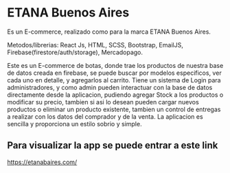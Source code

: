 # ETANA Buenos Aires

Es un E-commerce, realizado como para la marca ETANA Buenos Aires.

Metodos/librerias: React Js, HTML, SCSS, Bootstrap, EmailJS, Firebase(firestore/auth/storage), Mercadopago.

Este es un E-commerce de botas, donde trae los productos de nuestra base de datos creada en firebase, se puede buscar por modelos especificos, ver cada uno en detalle, y agregarlos al carrito. Tiene un sistema de Login para administradores, y como admin pueden interactuar con la base de datos directamente desde la aplicacion, pudiendo agregar Stock a los productos o modificar su precio, tambien si asi lo desean pueden cargar nuevos productos o eliminar un producto existente, tambien un control de entregas a realizar con los datos del comprador y de la venta. La aplicacion es sencilla y proporciona un estilo sobrio y simple.

## Para visualizar la app se puede entrar a este link

https://etanabaires.com/
